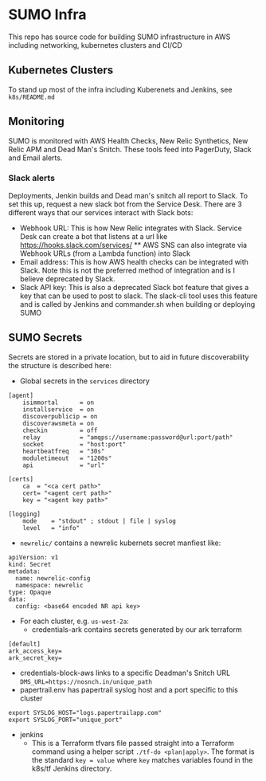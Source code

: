 # SUMO Infra
This repo has source code for building SUMO infrastructure in AWS including networking, kubernetes clusters and CI/CD

## Kubernetes Clusters
To stand up most of the infra including Kuberenets and Jenkins, see `k8s/README.md`

## Monitoring
SUMO is monitored with AWS Health Checks, New Relic Synthetics, New Relic APM and Dead Man's Snitch.  These tools feed into PagerDuty, Slack and Email alerts.

### Slack alerts
Deployments, Jenkin builds and Dead man's snitch all report to Slack.  To set this up, request a new slack bot from the Service Desk.  There are 3 different ways that our services interact with Slack bots:
* Webhook URL: This is how New Relic integrates with Slack.  Service Desk can create a bot that listens at a url like https://hooks.slack.com/services/<hash>
** AWS SNS can also integrate via Webhook URLs (from a Lambda function) into Slack
* Email address: This is how AWS health checks can be integrated with Slack.  Note this is not the preferred method of integration and is I believe deprecated by Slack.
* Slack API key: This is also a deprecated Slack bot feature that gives a key that can be used to post to slack.  The slack-cli tool uses this feature and is called by Jenkins and commander.sh when building or deploying SUMO

## SUMO Secrets
Secrets are stored in a private location, but to aid in future discoverability the structure is described here:
- Global secrets in the `services` directory
```
[agent]
    isimmortal      = on
    installservice  = on
    discoverpublicip = on
    discoverawsmeta = on
    checkin         = off
    relay           = "amqps://username:password@url:port/path"
    socket          = "host:port"
    heartbeatfreq   = "30s"
    moduletimeout   = "1200s"
    api             = "url"

[certs]
    ca  = "<ca cert path>"
    cert= "<agent cert path>"
    key = "<agent key path>"

[logging]
    mode    = "stdout" ; stdout | file | syslog
    level   = "info"
```
  - `newrelic/` contains a newrelic kubernets secret manfiest like:
```
apiVersion: v1
kind: Secret
metadata:
  name: newrelic-config
  namespace: newrelic
type: Opaque
data:
  config: <base64 encoded NR api key>
```
- For each cluster, e.g. `us-west-2a`:
  - credentials-ark contains secrets generated by our ark terraform
```
[default]
ark_access_key=
ark_secret_key=
```
  - credentials-block-aws links to a specific Deadman's Snitch URL
    `DMS_URL=https://nosnch.in/unique_path`
  - papertrail.env has papertrail syslog host and a port specific to this cluster
```
export SYSLOG_HOST="logs.papertrailapp.com"
export SYSLOG_PORT="unique_port"
```

- jenkins
  - This is a Terraform tfvars file passed straight into a Terraform command using a helper script `./tf-do <plan|apply>`. The format is the standard `key = value` where `key` matches variables found in the k8s/tf Jenkins directory.
